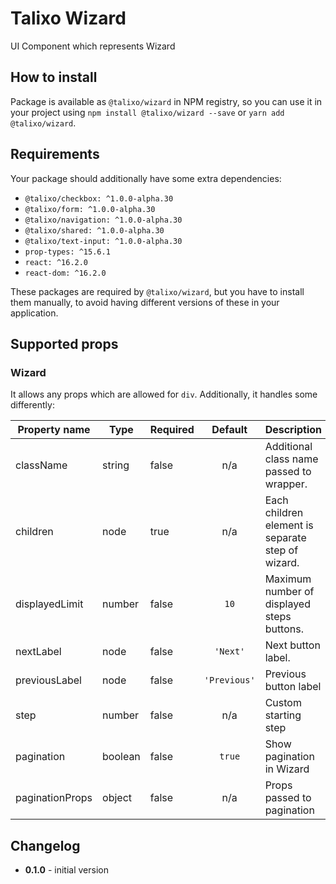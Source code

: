# Talixo Wizard

UI Component which represents Wizard

## How to install

Package is available as `@talixo/wizard` in NPM registry, so you can use it in your project
using `npm install @talixo/wizard --save` or `yarn add @talixo/wizard`.

## Requirements

Your package should additionally have some extra dependencies:

- `@talixo/checkbox: ^1.0.0-alpha.30`
- `@talixo/form: ^1.0.0-alpha.30`
- `@talixo/navigation: ^1.0.0-alpha.30`
- `@talixo/shared: ^1.0.0-alpha.30`
- `@talixo/text-input: ^1.0.0-alpha.30`
- `prop-types: ^15.6.1`
- `react: ^16.2.0`
- `react-dom: ^16.2.0`

These packages are required by `@talixo/wizard`, but you have to install them manually,
to avoid having different versions of these in your application.

## Supported props

### Wizard

It allows any props which are allowed for `div`. Additionally, it handles some differently:

Property name   | Type      | Required | Default      | Description                    
----------------|-----------|----------|:------------:|--------------------------------
className       | string    |  false   | n/a          | Additional class name passed to wrapper.
children        | node      |  true    | n/a          | Each children element is separate step of wizard.
displayedLimit  | number    |  false   | `10`         | Maximum number of displayed steps buttons.
nextLabel       | node      |  false   | `'Next'`     | Next button label.
previousLabel   | node      |  false   | `'Previous'` | Previous button label
step            | number    |  false   | n/a          | Custom starting step
pagination      | boolean   |  false   | `true`       | Show pagination in Wizard 
paginationProps | object    |  false   | n/a          | Props passed to pagination

## Changelog

- **0.1.0** - initial version
